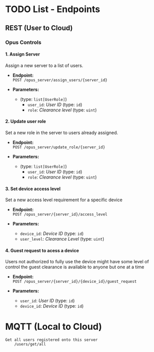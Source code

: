 # TODO List - Endpoints

## REST (User to Cloud)

### Opus Controls

#### 1. **Assign Server**

Assign a new server to a list of users.

- **Endpoint:**  
  `POST /opus_server/assign_users/{server_id}`

- **Parameters:**
  - (type: `list[UserRole]`)
    - `user_id`: *User ID* (type: `id`)
    - `role`: *Clearance level* (type: `uint`)

#### 2. **Update user role**

Set a new role in the server to users already assigned.

- **Endpoint:**  
  `POST /opus_server/update_role/{server_id}`

- **Parameters:**
  - (type: `list[UserRole]`)
    - `user_id`: *User ID* (type: `id`)
    - `role`: *Clearance level* (type: `uint`)

#### 3. **Set device access level**

Set a new access level requirement for a specific device

- **Endpoint:**  
  `POST /opus_server/{server_id}/access_level`

- **Parameters:**
  - `device_id`: *Device ID* (type: `id`)
  - `user_level`: *Clearance Level* (type: `uint`)

#### 4. **Guest request to acess a device**

Users not authorized to fully use the device might have some 
level of control the guest clearance is available to anyone
but one at a time

- **Endpoint:**  
  `POST /opus_server/{server_id}/{device_id}/guest_request`

- **Parameters:**
  - `user_id`: *User ID* (type: `id`)
  - `device_id`: *Device ID* (type: `id`)
  
  
# MQTT (Local to Cloud)
    Get all users registered onto this server
        /users/get/all
    